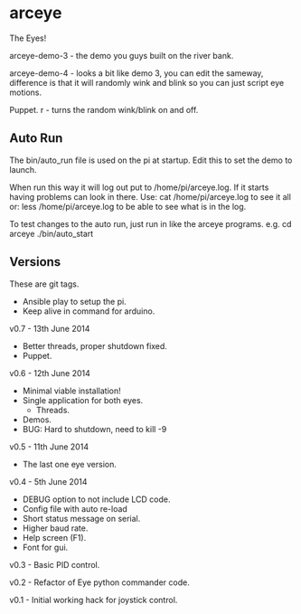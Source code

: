 arceye
======

The Eyes!

arceye-demo-3 - the demo you guys built on the river bank.

arceye-demo-4 - looks a bit like demo 3, you can edit the sameway, difference
                is that it will randomly wink and blink so you can just script
                eye motions.

Puppet. r - turns the random wink/blink on and off.

Auto Run
--------

The bin/auto_run file is used on the pi at startup. Edit this to set the demo
to launch.

When run this way it will log out put to /home/pi/arceye.log.
If it starts having problems can look in there. Use:
  cat /home/pi/arceye.log
to see it all or:
  less /home/pi/arceye.log
to be able to see what is in the log.

To test changes to the auto run, just run in like the arceye programs. e.g.
  cd arceye
  ./bin/auto_start

Versions
--------
These are git tags.

* Ansible play to setup the pi.
* Keep alive in command for arduino.

v0.7 - 13th June 2014

* Better threads, proper shutdown fixed.
* Puppet.

v0.6 - 12th June 2014

* Minimal viable installation!
* Single application for both eyes.
    * Threads.
* Demos.
* BUG: Hard to shutdown, need to kill -9

v0.5 - 11th June 2014

* The last one eye version.

v0.4 - 5th June 2014

* DEBUG option to not include LCD code.
* Config file with auto re-load
* Short status message on serial.
* Higher baud rate.
* Help screen (F1).
* Font for gui.

v0.3 - Basic PID control.

v0.2 - Refactor of Eye python commander code.

v0.1 - Initial working hack for joystick control.

